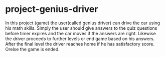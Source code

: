 # project-genius-driver
In this project (game) the user(called genius driver) can drive the car using his math skills.
Simply the user should give answers to the quiz questions before timer expires and the car moves if the answers are right.
Likewise the driver proceeds to further levels or end game based on his answers. After the final level the driver reaches home if he has satisfactory score. Orelse the game is ended. 
